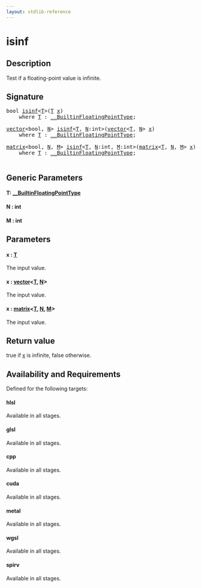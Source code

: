 ```yaml
---
layout: stdlib-reference
---
```


# isinf

## Description

Test if a floating-point value is infinite.



## Signature 

<pre>
<span class="code_keyword">bool</span> <a href="isinf.md">isinf</a>&lt;<a href="isinf.md#typeparam-T" class="code_type">T</a>&gt;(<a href="isinf.md#typeparam-T" class="code_type">T</a> <a href="isinf.md#decl-x" class="code_param">x</a>)
    <span class='code_keyword'>where</span> <a href="isinf.md#typeparam-T" class="code_type">T</a> : <a href="../interfaces/0_builtinfloatingpointtype-029hm/index.md" class="code_type">__BuiltinFloatingPointType</a>;

<a href="../types/vector/index.md" class="code_type">vector</a>&lt;<span class="code_keyword">bool</span>, <a href="isinf.md#decl-N" class="code_var">N</a>&gt; <a href="isinf.md">isinf</a>&lt;<a href="isinf.md#typeparam-T" class="code_type">T</a>, <a href="isinf.md#decl-N" class="code_var">N</a>:<span class="code_keyword">int</span>&gt;(<a href="../types/vector/index.md" class="code_type">vector</a>&lt;<a href="isinf.md#typeparam-T" class="code_type">T</a>, <a href="isinf.md#decl-N" class="code_var">N</a>&gt; <a href="isinf.md#decl-x" class="code_param">x</a>)
    <span class='code_keyword'>where</span> <a href="isinf.md#typeparam-T" class="code_type">T</a> : <a href="../interfaces/0_builtinfloatingpointtype-029hm/index.md" class="code_type">__BuiltinFloatingPointType</a>;

<a href="../types/matrix/index.md" class="code_type">matrix</a>&lt;<span class="code_keyword">bool</span>, <a href="isinf.md#decl-N" class="code_var">N</a>, <a href="isinf.md#decl-M" class="code_var">M</a>&gt; <a href="isinf.md">isinf</a>&lt;<a href="isinf.md#typeparam-T" class="code_type">T</a>, <a href="isinf.md#decl-N" class="code_var">N</a>:<span class="code_keyword">int</span>, <a href="isinf.md#decl-M" class="code_var">M</a>:<span class="code_keyword">int</span>&gt;(<a href="../types/matrix/index.md" class="code_type">matrix</a>&lt;<a href="isinf.md#typeparam-T" class="code_type">T</a>, <a href="isinf.md#decl-N" class="code_var">N</a>, <a href="isinf.md#decl-M" class="code_var">M</a>&gt; <a href="isinf.md#decl-x" class="code_param">x</a>)
    <span class='code_keyword'>where</span> <a href="isinf.md#typeparam-T" class="code_type">T</a> : <a href="../interfaces/0_builtinfloatingpointtype-029hm/index.md" class="code_type">__BuiltinFloatingPointType</a>;

</pre>

## Generic Parameters

####  <a id="typeparam-T"></a>T: [\_\_BuiltinFloatingPointType](../interfaces/0_builtinfloatingpointtype-029hm/index.md)
####  <a id="decl-N"></a>N  : int
####  <a id="decl-M"></a>M  : int

## Parameters

####  <a id="decl-x"></a>x  : [T](isinf.md#typeparam-T)
The input value.

####  <a id="decl-x"></a>x  : [vector](../types/vector/index.md)\<[T](../types/vector/index.md#typeparam-T), [N](../types/vector/index.md#decl-N)\>
The input value.

####  <a id="decl-x"></a>x  : [matrix](../types/matrix/index.md)\<[T](../types/matrix/t-0.md), [N](../types/matrix/index.md#decl-N), [M](../types/matrix/index.md#decl-M)\>
The input value.


## Return value
<span class='code'>true</span> if <span class='code'><a href="isinf.md#decl-x" class="code_param">x</a></span> is infinite, <span class='code'>false</span> otherwise.


## Availability and Requirements

Defined for the following targets:

#### hlsl
Available in all stages.

#### glsl
Available in all stages.

#### cpp
Available in all stages.

#### cuda
Available in all stages.

#### metal
Available in all stages.

#### wgsl
Available in all stages.

#### spirv
Available in all stages.




<script>
// Fix .md links to .html when on ReadTheDocs
if (window.location.hostname.includes('readthedocs') || 
    window.location.hostname.includes('rtfd.io')) {
  document.addEventListener('DOMContentLoaded', function() {
    const links = document.querySelectorAll('a');
    links.forEach(link => {
      if (link.getAttribute('href') && link.getAttribute('href').endsWith('.md')) {
        link.href = link.href.replace(/\.md($|#|\?)/, '.html$1');
      }
    });
  });
}
</script>
